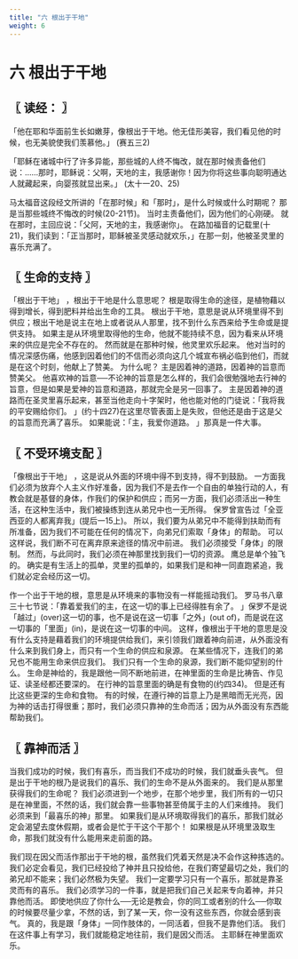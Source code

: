 ```yaml
---
title: "六 根出于干地"
weight: 6
---
```


# 六 根出于干地


## 〖 读经： 〗

「他在耶和华面前生长如嫩芽，像根出于干地。他无佳形美容，我们看见他的时候，也无美貌使我们羡慕他。」
(赛五三2)

「耶稣在诸城中行了许多异能，那些城的人终不悔改，就在那时候责备他们说：……那时，耶稣说：父啊，天地的主，我感谢你！因为你将这些事向聪明通达人就藏起来，向婴孩就显出来。」
(太十一20、25)

马太福音这段经文所讲的「在那时候」和「那时」，是什么时候或什么时期呢？
那是当那些城终不悔改的时候(20-21节)。
当时主责备他们，因为他们的心刚硬。
就在那时，主回应说：「父阿，天地的主，我感谢你」。
在路加福音的记载里(十21)，我们读到：「正当那时，耶稣被圣灵感动就欢乐，」在那一刻，他被圣灵里的喜乐充满了。

## 〖 生命的支持 〗

「根出于干地」
，根出于干地是什么意思呢？
根是取得生命的途径，是植物藉以得到增长，得到肥料并给出生命的工具。
根出于干地，意思是说从环境里得不到供应；根出干地是说主在地上或者说从人那里，找不到什么东西来给予生命或是提供支持。
如果主是从环境里取得他的生命，他就不能持续不息，因为看来从环境来的供应是完全不存在的。
然而就是在那种时候，他灵里欢乐起来。
他对当时的情况深感伤痛，他感到因着他们的不信而必须向这几个城宣布祸必临到他们，而就是在这个时刻，他献上了赞美。
为什么呢？
主是因着神的道路，因着神的旨意而赞美父。
他喜欢神的旨意──不论神的旨意是怎么样的，我们会很勉强地去行神的旨意，但是如果是爱神的旨意和道路，那就完全是另一回事了。
主是因着神的道路而在圣灵里喜乐起来，甚至当他走向十字架时，他也能对他的门徒说：「我将我的平安赐给你们。
」(约十四27)在这里尽管表面上是失败，但他还是由于这是父的旨意而充满了喜乐。
如果能说：「主，我爱你道路。
」那真是一件大事。

## 〖 不受环境支配 〗

「像根出于干地」
，这是说从外面的环境中得不到支持，得不到鼓励。
一方面我们必须为放弃个人主义作好准备，因为我们不是去作一个自由的单独行动的人，有教会就是基督的身体，作我们的保护和供应；而另一方面，我们必须活出一种生活，在这种生活中，我们被操练到连从弟兄中也一无所得。
保罗曾宣告过「全亚西亚的人都离弃我」(提后一15上)。
所以，我们要为从弟兄中不能得到扶助而有所准备，因为我们不可能在任何的情况下，向弟兄们索取「身体」的帮助。
可以这样说，我们断不可在离弃原来途径的情况中前进。
我们必须接受「身体」的限制。
然而，与此同时，我们必须在神那里找到我们一切的资源。
鹰总是单个独飞的。
确实是有生活上的孤单，灵里的孤单的，如果我们是和神一同直跑紧追，我们就必定会经历这一切。

作一个出于干地的根，意思是从环境来的事物没有一样能摇动我们。
罗马书八章三十七节说：「靠着爱我们的主，在这一切的事上已经得胜有余了。
」保罗不是说「越过」(over)这一切的事，也不是说在这一切事「之外」(out of)，而是说在这一切事的「里面」(in)，是说在这一切事的中间。
这样，像根出于干地的意思是没有什么支持是藉着我们的环境提供给我们，来引领我们跟着神向前进，从外面没有什么来到我们身上，而只有一个生命的供应和泉源。
在某些情况下，连我们的弟兄也不能用生命来供应我们。
我们只有一个生命的泉源，我们断不能仰望别的什么。
生命是神给的，我是跟他一同不断地前进，在神里面的生命是比祷告、作见证、读圣经都还要深的。
在行神的旨意里面的确是有食物的(约四34)。
但是还有比这些更深的生命和食物。
有的时候，在遵行神的旨意上乃是黑暗而无光亮，因为神的话击打得很重；那时，我们必须只靠神的生命而活；因为从外面没有东西能帮助我们。

## 〖 靠神而活 〗

当我们成功的时候，我们有喜乐，而当我们不成功的时候，我们就垂头丧气。
但是出于干地的根乃是说我们的喜乐、我们的生命不是从外面来的。
我们是从那里获得我们的生命呢？
我们必须进到一个地步，在那个地步里，我们所有的一切只是在神里面，不然的话，我们就会靠一些事物甚至倚属于主的人们来维持。
我们必须来到「最喜乐的神」那里。
如果我们是从环境取得我们的喜乐，那我们就必定会渴望去度休假期，或者会是忙于干这个干那个！
如果根是从环境里汲取生命，那我们就没有什么能用来走前面的路。

我们现在因父而活作那出于干地的根，虽然我们凭着天然是决不会作这种拣选的。
我们必定会看见，我们已经投给了神并且只投给他，在我们寄望最切之处，我们的弟兄却不能来；我们必然极为失望。
我们一定要学习只有一个喜乐，那就是靠圣灵而有的喜乐。
我们必须学习的一件事，就是把我们自己关起来专向着神，并只靠他而活。
即使地供应了你什么──无论是教会，你的同工或者别的什么──你取的时候要尽量少拿，不然的话，到了某一天，你一没有这些东西，你就会感到丧气。
真的，我是跟「身体」一同作肢体的，一同活着，但我不是靠他们活。
我们在这件事上有学习，我们就能稳定地往前，我们是因父而活。
主耶稣在神里面欢乐。
